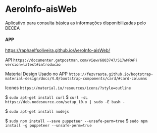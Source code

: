 # AeroInfo-aisWeb
Aplicativo para consulta básica as informações disponibilizadas pelo DECEA

#### APP
https://raphaelfsoliveira.github.io/AeroInfo-aisWeb/


API
`https://documenter.getpostman.com/view/6803747/S17wMRAF?version=latest#introducao`

Material Design Usado no APP
`https://fezvrasta.github.io/bootstrap-material-design/docs/4.0/bootstrap-components/card/#card-columns`

Icones
`https://material.io/resources/icons/?style=outline`


$ `sudo apt-get install curl`
$ `curl -sL https://deb.nodesource.com/setup_10.x | sudo -E bash -`

$ `sudo apt-get install nodejs`

$ `sudo npm install --save puppeteer --unsafe-perm=true`
$ `sudo npm install -g puppeteer --unsafe-perm=true`
